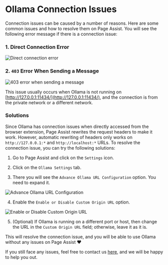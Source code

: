 # Ollama Connection Issues

Connection issues can be caused by a number of reasons. Here are some common issues and how to resolve them on Page Assist. You will see the following error message if there is a connection issue:

### 1. Direct Connection Error
![Direct connection error](https://image.pageassist.xyz/Screenshot%202024-05-13%20001742.png)

### 2. `403` Error When Sending a Message
![403 error when sending a message](https://image.pageassist.xyz/Screenshot%202024-05-13%20001940.png)

This issue usually occurs when Ollama is not running on [http://127.0.0.1:11434/](http://127.0.0.1:11434/), and the connection is from the private network or a different network.

### Solutions

Since Ollama has connection issues when directly accessed from the browser extension, Page Assist rewrites the request headers to make it work. However, automatic rewriting of headers only works on `http://127.0.0.1:*` and `http://localhost:*` URLs. To resolve the connection issue, you can try the following solutions:

1. Go to Page Assist and click on the `Settings` icon.

2. Click on the `Ollama Settings` tab.

3. There you will see the `Advance Ollama URL Configuration` option. You need to expand it.

![Advance Ollama URL Configuration](https://image.pageassist.xyz/Screenshot%202024-05-13%20003123.png)

4. Enable the `Enable or Disable Custom Origin URL` option.

![Enable or Disable Custom Origin URL](https://image.pageassist.xyz/Screenshot%202024-05-13%20003225.png)

5. (Optional) If Ollama is running on a different port or host, then change the URL in the `Custom Origin URL` field; otherwise, leave it as it is.

This will resolve the connection issue, and you will be able to use Ollama without any issues on Page Assist ❤

If you still face any issues, feel free to contact us [here](https://github.com/n4ze3m/page-assist/issues/new), and we will be happy to help you out.